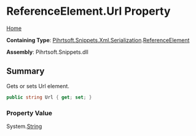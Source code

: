 # ReferenceElement\.Url Property

[Home](../../../../../../README.md)

**Containing Type**: [Pihrtsoft.Snippets.Xml.Serialization](../../README.md)\.[ReferenceElement](../README.md)

**Assembly**: Pihrtsoft\.Snippets\.dll

## Summary

Gets or sets Url element\.

```csharp
public string Url { get; set; }
```

### Property Value

System\.[String](https://docs.microsoft.com/en-us/dotnet/api/system.string)

